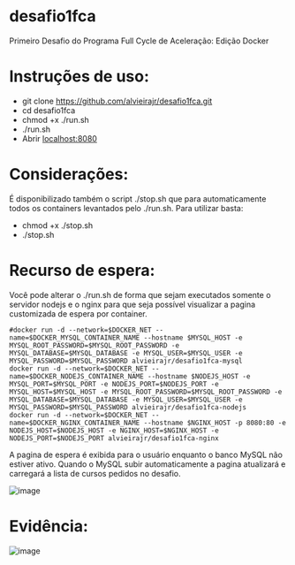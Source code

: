 # desafio1fca
Primeiro Desafio do Programa Full Cycle de Aceleração: Edição Docker
# Instruções de uso:
* git clone https://github.com/alvieirajr/desafio1fca.git
* cd desafio1fca
* chmod +x ./run.sh 
* ./run.sh
* Abrir [localhost:8080](http://localhost:8080)
# Considerações:
É disponibilizado também o script ./stop.sh que para automaticamente todos os containers levantados pelo ./run.sh. Para utilizar basta:
* chmod +x ./stop.sh 
* ./stop.sh
# Recurso de espera:
Você pode alterar o ./run.sh de forma que sejam executados somente o servidor nodejs e o nginx para que seja possível visualizar a pagina customizada de espera por container. 

```
#docker run -d --network=$DOCKER_NET --name=$DOCKER_MYSQL_CONTAINER_NAME --hostname $MYSQL_HOST -e MYSQL_ROOT_PASSWORD=$MYSQL_ROOT_PASSWORD -e MYSQL_DATABASE=$MYSQL_DATABASE -e MYSQL_USER=$MYSQL_USER -e MYSQL_PASSWORD=$MYSQL_PASSWORD alvieirajr/desafio1fca-mysql
docker run -d --network=$DOCKER_NET --name=$DOCKER_NODEJS_CONTAINER_NAME --hostname $NODEJS_HOST -e MYSQL_PORT=$MYSQL_PORT -e NODEJS_PORT=$NODEJS_PORT -e MYSQL_HOST=$MYSQL_HOST -e MYSQL_ROOT_PASSWORD=$MYSQL_ROOT_PASSWORD -e MYSQL_DATABASE=$MYSQL_DATABASE -e MYSQL_USER=$MYSQL_USER -e MYSQL_PASSWORD=$MYSQL_PASSWORD alvieirajr/desafio1fca-nodejs
docker run -d --network=$DOCKER_NET --name=$DOCKER_NGINX_CONTAINER_NAME --hostname $NGINX_HOST -p 8080:80 -e NODEJS_HOST=$NODEJS_HOST -e NGINX_HOST=$NGINX_HOST -e NODEJS_PORT=$NODEJS_PORT alvieirajr/desafio1fca-nginx
```
A pagina de espera é exibida para o usuário enquanto o banco MySQL não estiver ativo. Quando o MySQL subir automaticamente a pagina atualizará e carregará a lista de cursos pedidos no desafio.

![image](https://user-images.githubusercontent.com/5341637/116031983-36ee5a80-a635-11eb-812f-a59691f750e5.png)
# Evidência:

![image](https://user-images.githubusercontent.com/5341637/116032952-eaa41a00-a636-11eb-8a31-970dcb053aad.png)
